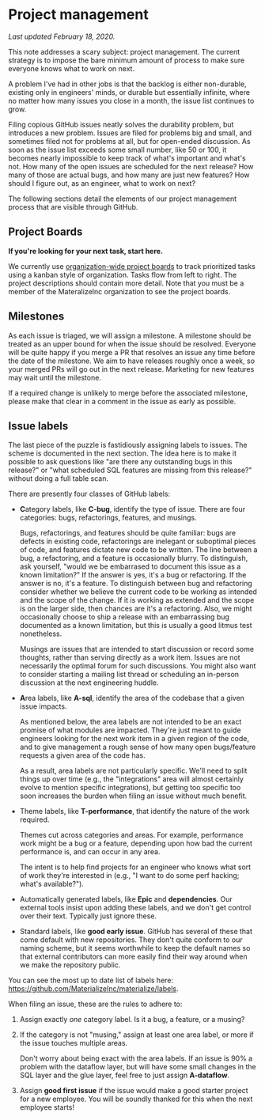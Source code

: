 # Project management

*Last updated February 18, 2020.*

This note addresses a scary subject: project management. The current strategy
is to impose the bare minimum amount of process to make sure everyone knows what
to work on next.

A problem I've had in other jobs is that the backlog is either non-durable,
existing only in engineers' minds, or durable but essentially infinite, where no
matter how many issues you close in a month, the issue list continues to grow.

Filing copious GitHub issues neatly solves the durability problem, but
introduces a new problem. Issues are filed for problems big and small, and
sometimes filed not for problems at all, but for open-ended discussion.
As soon as the issue list exceeds some small number, like 50 or 100, it becomes
nearly impossible to keep track of what's important and what's not. How many
of the open issues are scheduled for the next release? How many of those
are actual bugs, and how many are just new features? How should I figure out,
as an engineer, what to work on next?

The following sections detail the elements of our project management process
that are visible through GitHub.

## Project Boards

**If you're looking for your next task, start here.**

We currently use [organization-wide project boards](https://github.com/orgs/MaterializeInc/projects)
to track prioritized tasks using a kanban style of organization. Tasks flow from
left to right. The project descriptions should contain more detail. Note that
you must be a member of the MateralizeInc organization to see the project
boards.

## Milestones

As each issue is triaged, we will assign a milestone. A milestone should be
treated as an upper bound for when the issue should be resolved. Everyone will
be quite happy if you merge a PR that resolves an issue any time before the date
of the milestone. We aim to have releases roughly once a week, so your merged
PRs will go out in the next release. Marketing for new features may wait until
the milestone.

If a required change is unlikely to merge before the associated milestone,
please make that clear in a comment in the issue as early as possible.

## Issue labels

The last piece of the puzzle is fastidiously assigning labels to issues. The
scheme is documented in the next section. The idea here is to make it possible
to ask questions like "are there any outstanding bugs in this release?" or "what
scheduled SQL features are missing from this release?" without doing a full
table scan.

There are presently four classes of GitHub labels:

* **C**ategory labels, like **C-bug**, identify the type of issue. There are
  four categories: bugs, refactorings, features, and musings.

  Bugs, refactorings, and features should be quite familiar: bugs are defects in
  existing code, refactorings are inelegant or suboptimal pieces of code, and
  features dictate new code to be written. The line between a bug, a
  refactoring, and a feature is occasionally blurry. To distinguish, ask
  yourself, "would we be embarrased to document this issue as a known
  limitation?" If the answer is yes, it's a bug or refactoring. If the answer is
  no, it's a feature. To distinguish between bug and refactoring consider
  whether we believe the current code to be working as intended and the scope
  of the change. If it is working as extended and the scope is on the larger
  side, then chances are it's a refactoring. Also, we might occasionally
  choose to ship a release with an embarrassing bug documented as a known
  limitation, but this is usually a good litmus test nonetheless.

  Musings are issues that are intended to start discussion or record some
  thoughts, rather than serving directly as a work item. Issues are not
  necessarily the optimal forum for such discussions. You might also want to
  consider starting a mailing list thread or scheduling an in-person discussion
  at the next engineering huddle.

* **A**rea labels, like **A-sql**, identify the area of the codebase that a
  given issue impacts.

  As mentioned below, the area labels are not intended to be an exact promise of
  what modules are impacted. They're just meant to guide engineers looking for
  the next work item in a given region of the code, and to give management
  a rough sense of how many open bugs/feature requests a given area of the code
  has.

  As a result, area labels are not particularly specific. We'll need to split
  things up over time (e.g., the "integrations" area will almost certainly
  evolve to mention specific integrations), but getting too specific too soon
  increases the burden when filing an issue without much benefit.

* Theme labels, like **T-performance**, that identify the nature of the work
  required.

  Themes cut across categories and areas. For example, performance work might
  be a bug or a feature, depending upon how bad the current performance is, and
  can occur in any area.

  The intent is to help find projects for an engineer who knows what sort of
  work they're interested in (e.g., "I want to do some perf hacking; what's
  available?").

* Automatically generated labels, like **Epic** and **dependencies**. Our
  external tools insist upon adding these labels, and we don't get control over
  their text. Typically just ignore these.

* Standard labels, like **good early issue**. GitHub has several of these that
  come default with new repositories. They don't quite conform to our naming
  scheme, but it seems worthwhile to keep the default names so that external
  contributors can more easily find their way around when we make the
  repository public.

You can see the most up to date list of labels here:
https://github.com/MaterializeInc/materialize/labels.

When filing an issue, these are the rules to adhere to:

1. Assign exactly *one* category label. Is it a bug, a feature, or a musing?

2. If the category is not "musing," assign at least one area label, or more if
   the issue touches multiple areas.

   Don't worry about being exact with the area labels. If an issue is 90% a
   problem with the dataflow layer, but will have some small changes in the
   SQL layer and the glue layer, feel free to just assign **A-dataflow**.

3. Assign **good first issue** if the issue would make a good starter project
   for a new employee. You will be soundly thanked for this when the next
   employee starts!

